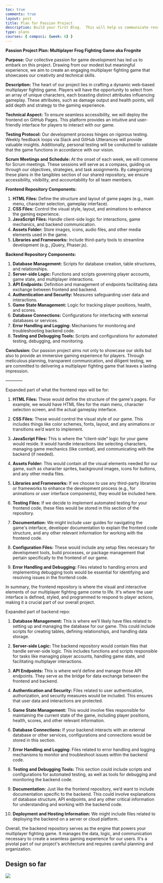```yaml
---
toc: true
comments: true
layout: post
title: Plan for Passion Project
description: Build your first Blog.  This will help us communicate results.
type: plans
courses: { compsci: {week: 6} }
---
```


**Passion Project Plan: Multiplayer Frog Fighting Game aka Frognite**

**Purpose:**
Our collective passion for game development has led us to embark on this project. Drawing from our modest but meaningful experience, we aim to create an engaging multiplayer fighting game that showcases our creativity and technical skills.

**Description:**
The heart of our project lies in crafting a dynamic web-based multiplayer fighting game. Players will have the opportunity to select from an array of unique characters, each boasting distinct attributes influencing gameplay. These attributes, such as damage output and health points, will add depth and strategy to the gaming experience. 

**Technical Aspect:**
To ensure seamless accessibility, we will deploy the frontend on GitHub Pages. This platform provides an intuitive and user-friendly interface for players to interact with our game.

**Testing Protocol:**
Our development process hinges on rigorous testing. Weekly feedback loops via Slack and GitHub Utterances will provide valuable insights. Additionally, personal testing will be conducted to validate that the game functions in accordance with our vision.

**Scrum Meetings and Schedule:**
At the onset of each week, we will convene for Scrum meetings. These sessions will serve as a compass, guiding us through our objectives, strategies, and task assignments. By categorizing these plans in the tangibles section of our shared repository, we ensure accessibility, visibility, and accountability for all team members.

**Frontend Repository Components:**
1. **HTML Files:** Define the structure and layout of game pages (e.g., main menu, character selection, gameplay interface).
2. **CSS Files:** Control the visual style, layout, and animations to enhance the gaming experience.
3. **JavaScript Files:** Handle client-side logic for interactions, game mechanics, and backend communication.
4. **Assets Folder:** Store images, icons, audio files, and other media elements used in the game.
5. **Libraries and Frameworks:** Include third-party tools to streamline development (e.g., jQuery, Phaser.js).

**Backend Repository Components:**
1. **Database Management:** Scripts for database creation, table structures, and relationships.
2. **Server-side Logic:** Functions and scripts governing player accounts, game state, and multiplayer interactions.
3. **API Endpoints:** Definition and management of endpoints facilitating data exchange between frontend and backend.
4. **Authentication and Security:** Measures safeguarding user data and interactions.
5. **Game State Management:** Logic for tracking player positions, health, and scores.
6. **Database Connections:** Configurations for interfacing with external databases or services.
7. **Error Handling and Logging:** Mechanisms for monitoring and troubleshooting backend code.
8. **Testing and Debugging Tools:** Scripts and configurations for automated testing, debugging, and monitoring.

**Conclusion:**
Our passion project aims not only to showcase our skills but also to provide an immersive gaming experience for players. Through meticulous planning, transparent communication, and diligent testing, we are committed to delivering a multiplayer fighting game that leaves a lasting impression.

————


Expanded part of what the frontend repo will be for:

1. **HTML Files:** These would define the structure of the game's pages. For example, we would have HTML files for the main menu, character selection screen, and the actual gameplay interface.

2. **CSS Files:** These would control the visual style of our game. This includes things like color schemes, fonts, layout, and any animations or transitions we’d want to implement.

3. **JavaScript Files:** This is where the “client-side” logic for your game would reside. It would handle interactions like selecting characters, managing game mechanics (like combat), and communicating with the backend (if needed).

4. **Assets Folder:** This would contain all the visual elements needed for our game, such as character sprites, background images, icons for buttons, and any other media files.

5. **Libraries and Frameworks:** If we choose to use any third-party libraries or frameworks to enhance the development process (e.g., for animations or user interface components), they would be included here.

6. **Testing Files:** If we decide to implement automated testing for your frontend code, these files would be stored in this section of the repository.

7. **Documentation:** We might include user guides for navigating the game's interface, developer documentation to explain the frontend code structure, and any other relevant information for working with the frontend code.

8. **Configuration Files:** These would include any setup files necessary for development tools, build processes, or package management that pertain specifically to the frontend of our game.

9. **Error Handling and Debugging:** Files related to handling errors and implementing debugging tools would be essential for identifying and resolving issues in the frontend code.

In summary, the frontend repository is where the visual and interactive elements of our multiplayer fighting game come to life. It's where the user interface is defined, styled, and programmed to respond to player actions, making it a crucial part of our overall project.

Expanded part of backend repo:

1. **Database Management:** This is where we’ll likely have files related to setting up and managing the database for our game. This could include scripts for creating tables, defining relationships, and handling data storage.

2. **Server-side Logic:** The backend repository would contain files that handle server-side logic. This includes functions and scripts responsible for tasks like managing player accounts, handling game state, and facilitating multiplayer interactions.

3. **API Endpoints:** This is where we’d define and manage those API endpoints. They serve as the bridge for data exchange between the frontend and backend.

4. **Authentication and Security:** Files related to user authentication, authorization, and security measures would be included. This ensures that user data and interactions are protected.

5. **Game State Management:** This would involve files responsible for maintaining the current state of the game, including player positions, health, scores, and other relevant information.

6. **Database Connections:** If your backend interacts with an external database or other services, configurations and connections would be stored in this section.

7. **Error Handling and Logging:** Files related to error handling and logging mechanisms to monitor and troubleshoot issues within the backend code.

8. **Testing and Debugging Tools:** This section could include scripts and configurations for automated testing, as well as tools for debugging and monitoring the backend code.

9. **Documentation:** Just like the frontend repository, we’d want to include documentation specific to the backend. This could involve explanations of database structure, API endpoints, and any other critical information for understanding and working with the backend code.

10. **Deployment and Hosting Information:** We might include files related to deploying the backend on a server or cloud platform.

Overall, the backend repository serves as the engine that powers your multiplayer fighting game. It manages the data, logic, and communication necessary to create a seamless gaming experience for our users. It's a pivotal part of our project's architecture and requires careful planning and organization.

## Design so far

![]({{site.baseurl}}/images/frog-game.jpg)